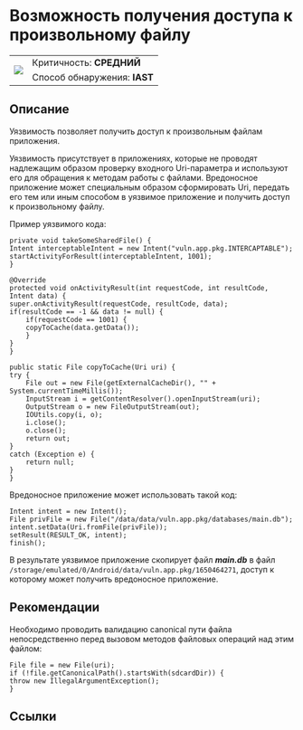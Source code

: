 # Возможность получения доступа к произвольному файлу

<table class='noborder'>
    <colgroup>
      <col/>
      <col/>
    </colgroup>
    <tbody>
      <tr>
        <td rowspan="2"><img src="../../../img/defekt_srednij.png"/></td>
        <td>Критичность:<strong> СРЕДНИЙ</strong></td>
      </tr>
      <tr>
        <td>Способ обнаружения:<strong> IAST</strong></td>
      </tr>
    </tbody>
</table>

## Описание

Уязвимость позволяет получить доступ к произвольным файлам приложения.

Уязвимость присутствует в приложениях, которые не проводят надлежащим образом проверку входного Uri-параметра и используют его для обращения к методам работы с файлами. Вредоносное приложение может специальным образом сформировать Uri, передать его тем или иным способом в уязвимое приложение и получить доступ к произвольному файлу.

Пример уязвимого кода:

    private void takeSomeSharedFile() {
    Intent interceptableIntent = new Intent("vuln.app.pkg.INTERCAPTABLE");
    startActivityForResult(interceptableIntent, 1001);
    }

    @Override
    protected void onActivityResult(int requestCode, int resultCode, Intent data) {
    super.onActivityResult(requestCode, resultCode, data);
    if(resultCode == -1 && data != null) {
        if(requestCode == 1001) {
        copyToCache(data.getData());
        }
    }
    }

    public static File copyToCache(Uri uri) {
    try {
        File out = new File(getExternalCacheDir(), "" + System.currentTimeMillis());
        InputStream i = getContentResolver().openInputStream(uri);
        OutputStream o = new FileOutputStream(out);
        IOUtils.copy(i, o);
        i.close();
        o.close();
        return out;
    }
    catch (Exception e) {
        return null;
    }
    }

Вредоносное приложение может использовать такой код:

    Intent intent = new Intent();
    File privFile = new File("/data/data/vuln.app.pkg/databases/main.db");
    intent.setData(Uri.fromFile(privFile));
    setResult(RESULT_OK, intent);
    finish();

В результате уязвимое приложение скопирует файл ***main.db*** в файл `/storage/emulated/0/Android/data/vuln.app.pkg/1650464271`, доступ к которому может получить вредоносное приложение.

## Рекомендации

Необходимо проводить валидацию canonical пути файла непосредственно перед вызовом методов файловых операций над этим файлом:

    File file = new File(uri);
    if (!file.getCanonicalPath().startsWith(sdcardDir)) {
    throw new IllegalArgumentException();
    }

## Ссылки